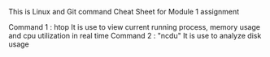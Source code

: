 This is Linux and Git command Cheat Sheet for Module 1 assignment

Command 1 : htop
It is use to view current running process, memory usage and cpu utilization in real time
Command 2 : "ncdu"
It is use to analyze disk usage 
